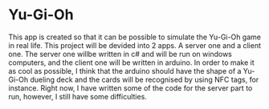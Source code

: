 # Yu-Gi-Oh
This app is created so that it can be possible to simulate the Yu-Gi-Oh game in real life. This project will be devided into 2 apps. A server one and a client one. The server one willbe written in c# and will be run on windows computers, and the client one will be written in arduino. In  order to make it as cool as possible, I think that the arduino should have the shape of a Yu-Gi-Oh dueling deck and the cards will be recognised by using NFC tags, for instance. Right now, I have written some of the code for the server part to run, however, I still have some difficulties.